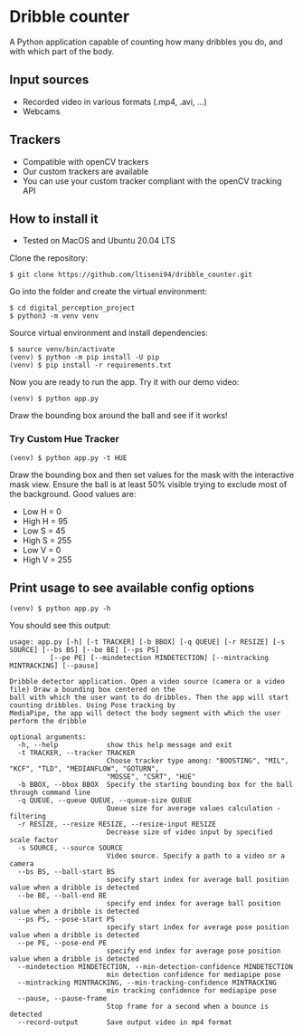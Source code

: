 # Dribble counter

A Python application capable of counting how many dribbles you do, and with which part
of the body.

## Input sources

- Recorded video in various formats (.mp4, .avi, ...)
- Webcams

## Trackers

- Compatible with openCV trackers
- Our custom trackers are available
- You can use your custom tracker compliant with the openCV tracking API

## How to install it

- Tested on MacOS and Ubuntu 20.04 LTS

Clone the repository:
    
    $ git clone https://github.com/ltiseni94/dribble_counter.git

Go into the folder and create the virtual environment:
    
    $ cd digital_perception_project
    $ python3 -m venv venv

Source virtual environment and install dependencies:
    
    $ source venv/bin/activate
    (venv) $ python -m pip install -U pip
    (venv) $ pip install -r requirements.txt

Now you are ready to run the app. Try it with our demo video:

    (venv) $ python app.py

Draw the bounding box around the ball and see if it works!

### Try Custom Hue Tracker

    (venv) $ python app.py -t HUE

Draw the bounding box and then set values for the mask with the interactive
mask view. Ensure the ball is at least 50% visible trying to exclude most of the
background. Good values are:
- Low H = 0
- High H = 95
- Low S = 45
- High S = 255
- Low V = 0
- High V = 255

## Print usage to see available config options
    
    (venv) $ python app.py -h

You should see this output:

    usage: app.py [-h] [-t TRACKER] [-b BBOX] [-q QUEUE] [-r RESIZE] [-s SOURCE] [--bs BS] [--be BE] [--ps PS]
              [--pe PE] [--mindetection MINDETECTION] [--mintracking MINTRACKING] [--pause]

    Dribble detector application. Open a video source (camera or a video file) Draw a bounding box centered on the
    ball with which the user want to do dribbles. Then the app will start counting dribbles. Using Pose tracking by
    MediaPipe, the app will detect the body segment with which the user perform the dribble
    
    optional arguments:
      -h, --help            show this help message and exit
      -t TRACKER, --tracker TRACKER
                            Choose tracker type among: "BOOSTING", "MIL", "KCF", "TLD", "MEDIANFLOW", "GOTURN",
                            "MOSSE", "CSRT", "HUE"
      -b BBOX, --bbox BBOX  Specify the starting bounding box for the ball through command line
      -q QUEUE, --queue QUEUE, --queue-size QUEUE
                            Queue size for average values calculation - filtering
      -r RESIZE, --resize RESIZE, --resize-input RESIZE
                            Decrease size of video input by specified scale factor
      -s SOURCE, --source SOURCE
                            Video source. Specify a path to a video or a camera
      --bs BS, --ball-start BS
                            specify start index for average ball position value when a dribble is detected
      --be BE, --ball-end BE
                            specify end index for average ball position value when a dribble is detected
      --ps PS, --pose-start PS
                            specify start index for average pose position value when a dribble is detected
      --pe PE, --pose-end PE
                            specify end index for average pose position value when a dribble is detected
      --mindetection MINDETECTION, --min-detection-confidence MINDETECTION
                            min detection confidence for mediapipe pose
      --mintracking MINTRACKING, --min-tracking-confidence MINTRACKING
                            min tracking confidence for mediapipe pose
      --pause, --pause-frame
                            Stop frame for a second when a bounce is detected
      --record-output       Save output video in mp4 format
